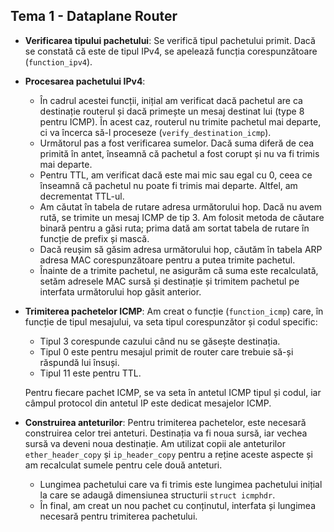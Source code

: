 ## Tema 1 - Dataplane Router

- **Verificarea tipului pachetului**: Se verifică tipul pachetului primit. Dacă se constată că este de tipul IPv4, se apelează funcția corespunzătoare (`function_ipv4`).
  
- **Procesarea pachetului IPv4**:
  - În cadrul acestei funcții, inițial am verificat dacă pachetul are ca destinație routerul și dacă primește un mesaj destinat lui (type 8 pentru ICMP). În acest caz, routerul nu trimite pachetul mai departe, ci va încerca să-l proceseze (`verify_destination_icmp`).
  - Următorul pas a fost verificarea sumelor. Dacă suma diferă de cea primită în antet, înseamnă că pachetul a fost corupt și nu va fi trimis mai departe.
  - Pentru TTL, am verificat dacă este mai mic sau egal cu 0, ceea ce înseamnă că pachetul nu poate fi trimis mai departe. Altfel, am decrementat TTL-ul.
  - Am căutat în tabela de rutare adresa următorului hop. Dacă nu avem rută, se trimite un mesaj ICMP de tip 3. Am folosit metoda de căutare binară pentru a găsi ruta; prima dată am sortat tabela de rutare în funcție de prefix și mască.
  - Dacă reușim să găsim adresa următorului hop, căutăm în tabela ARP adresa MAC corespunzătoare pentru a putea trimite pachetul.
  - Înainte de a trimite pachetul, ne asigurăm că suma este recalculată, setăm adresele MAC sursă și destinație și trimitem pachetul pe interfata următorului hop găsit anterior.

- **Trimiterea pachetelor ICMP**: Am creat o funcție (`function_icmp`) care, în funcție de tipul mesajului, va seta tipul corespunzător și codul specific:
  - Tipul 3 corespunde cazului când nu se găsește destinația.
  - Tipul 0 este pentru mesajul primit de router care trebuie să-și răspundă lui însuși.
  - Tipul 11 este pentru TTL.
  
  Pentru fiecare pachet ICMP, se va seta în antetul ICMP tipul și codul, iar câmpul protocol din antetul IP este dedicat mesajelor ICMP.

- **Construirea anteturilor**: Pentru trimiterea pachetelor, este necesară construirea celor trei anteturi. Destinația va fi noua sursă, iar vechea sursă va deveni noua destinație. Am utilizat copii ale anteturilor `ether_header_copy` și `ip_header_copy` pentru a reține aceste aspecte și am recalculat sumele pentru cele două anteturi. 
  - Lungimea pachetului care va fi trimis este lungimea pachetului inițial la care se adaugă dimensiunea structurii `struct icmphdr`. 
  - În final, am creat un nou pachet cu conținutul, interfata și lungimea necesară pentru trimiterea pachetului.
